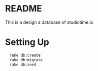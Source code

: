 # README

This is a design a database of studiotime.io

# Setting Up

```sh
  rake db:create
  rake db:migrate
  rake db:seed
```
